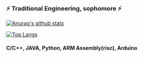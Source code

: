 ### ⚡ Traditional Engineering, sophomore ⚡

<!--
**kor-taeyoon/kor-taeyoon** is a ✨ _special_ ✨ repository because its `README.md` (this file) appears on your GitHub profile.

Here are some ideas to get you started:

- 🔭 I’m currently working on ...
- 🌱 I’m currently learning ...
- 👯 I’m looking to collaborate on ...
- 🤔 I’m looking for help with ...
- 💬 Ask me about ...
- 📫 How to reach me: ...
- 😄 Pronouns: ...
- ⚡ Fun fact: ...
-->

[![Anurag's github stats](https://github-readme-stats.vercel.app/api?username=kor-taeyoon&show_icons=true&theme=dracula)](https://github.com/kor-taeyoon)


[![Top Langs](https://github-readme-stats.vercel.app/api/top-langs/?username=kor-taeyoon)](https://github.com/kor-taeyoon)


#### C/C++, JAVA, Python, ARM Assembly(risc), Arduino

